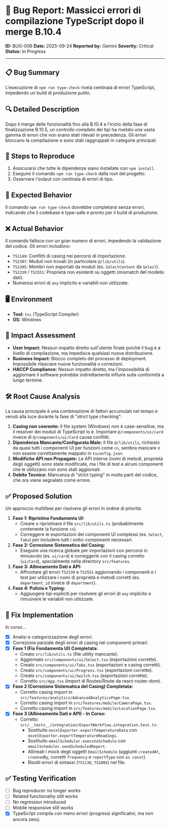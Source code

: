 # 🐛 Bug Report: Massicci errori di compilazione TypeScript dopo il merge B.10.4

**ID:** BUG-006
**Date:** 2025-09-24
**Reported by:** Gemini
**Severity:** Critical
**Status:** In Progress

---

## 📋 Bug Summary

L'esecuzione di `npm run type-check` rivela centinaia di errori TypeScript, impedendo un build di produzione pulito.

## 🔍 Detailed Description

Dopo il merge delle funzionalità fino alla B.10.4 e l'inizio della fase di finalizzazione B.10.5, un controllo completo dei tipi ha rivelato una vasta gamma di errori che non erano stati rilevati in precedenza. Gli errori bloccano la compilazione e sono stati raggruppati in categorie principali.

## 🔄 Steps to Reproduce

1. Assicurarsi che tutte le dipendenze siano installate con `npm install`.
2. Eseguire il comando `npm run type-check` dalla root del progetto.
3. Osservare l'output con centinaia di errori di tipo.

## 🎯 Expected Behavior

Il comando `npm run type-check` dovrebbe completarsi senza errori, indicando che il codebase è type-safe e pronto per il build di produzione.

## ❌ Actual Behavior

Il comando fallisce con un gran numero di errori, impedendo la validazione del codice. Gli errori includono:

- `TS1149`: Conflitti di casing nei percorsi di importazione.
- `TS2307`: Moduli non trovati (in particolare `@/lib/utils`).
- `TS2305`: Membri non esportati da moduli (es. `SelectContent` da `Select`).
- `TS2339` / `TS2551`: Proprietà non esistenti su oggetti (mismatch del modello dati).
- Numerosi errori di `any` implicito e variabili non utilizzate.

## 🖥️ Environment

- **Tool:** `tsc` (TypeScript Compiler)
- **OS:** Windows

## 📱 Impact Assessment

- **User Impact:** Nessun impatto diretto sull'utente finale poiché il bug è a livello di compilazione, ma impedisce qualsiasi nuova distribuzione.
- **Business Impact:** Blocco completo del processo di deployment. Impossibile rilasciare nuove funzionalità o correzioni.
- **HACCP Compliance:** Nessun impatto diretto, ma l'impossibilità di aggiornare il software potrebbe indirettamente influire sulla conformità a lungo termine.

## 🛠️ Root Cause Analysis

La causa principale è una combinazione di fattori accumulati nel tempo e venuti alla luce durante la fase di "strict type checking":

1.  **Casing non coerente:** Il file system (Windows) non è case-sensitive, ma il resolver dei moduli di TypeScript lo è. Importare `@/components/ui/card` invece di `@/components/ui/Card` causa conflitti.
2.  **Dipendenza Mancante/Configurata Male:** Il file `@/lib/utils`, richiesto da quasi tutti i componenti UI per funzioni come `cn`, sembra mancare o non essere correttamente mappato in `tsconfig.json`.
3.  **Modifiche API non Propagate:** Le API interne (nomi di metodi, proprietà degli oggetti) sono state modificate, ma i file di test e alcuni componenti che le utilizzano non sono stati aggiornati.
4.  **Debito Tecnico:** Mancanza di "strict typing" in molte parti del codice, che ora viene segnalato come errore.

## ✅ Proposed Solution

Un approccio multifase per risolvere gli errori in ordine di priorità:

1.  **Fase 1: Ripristino Fondamenta UI:**
    - Creare o ripristinare il file `src/lib/utils.ts` (probabilmente contenente la funzione `cn`).
    - Correggere le esportazioni dei componenti UI complessi (es. `Select`, `Tabs`) per includere tutti i sotto-componenti necessari.
2.  **Fase 2: Correzione Sistematica del Casing:**
    - Eseguire una ricerca globale per importazioni con percorsi in minuscolo (es. `ui/card`) e correggerle con il casing corretto (`ui/Card`), specialmente nella directory `src/features`.
3.  **Fase 3: Allineamento Dati e API:**
    - Affrontare gli errori `TS2339` e `TS2551` aggiornando i componenti e i test per utilizzare i nomi di proprietà e metodi corretti (es. `department_id` invece di `department`).
4.  **Fase 4: Pulizia e Typing:**
    - Aggiungere tipi espliciti per risolvere gli errori di `any` implicito e rimuovere le variabili non utilizzate.

## 🧪 Fix Implementation

_In corso..._

- [x] Analisi e categorizzazione degli errori.
- [x] Correzione parziale degli errori di casing nei componenti primari.
- [x] **Fase 1 (Fix Fondamenta UI) Completata:**
  - Creato `src/lib/utils.ts` (file utility mancante).
  - Aggiornato `src/components/ui/Select.tsx` (esportazioni corrette).
  - Creato `src/components/ui/Tabs.tsx` (esportazioni e casing corretti).
  - Creato `src/components/ui/Progress.tsx` (esportazioni corrette).
  - Creato `src/components/ui/Switch.tsx` (esportazioni corrette).
  - Corretto `src/App.tsx` (import di Routes/Route da react-router-dom).
- [x] **Fase 2 (Correzione Sistematica del Casing) Completata:**
  - Corretto casing import in `src/features/analytics/AdvancedAnalyticsPage.tsx`.
  - Corretto casing import in `src/features/mobile/CameraPage.tsx`.
  - Corretto casing import in `src/features/mobile/LocationPage.tsx`.
- [x] **Fase 3 (Allineamento Dati e API) - In Corso:**
  - Corretto `src/__tests__/integration/ExportWorkflow.integration.test.ts`:
    - Sostituito `excelExporter.exportTemperatureData` con `excelExporter.exportTemperatureReadings`.
    - Sostituito `emailScheduler.executeSchedule` con `emailScheduler.sendScheduledReport`.
    - Allineati i mock degli oggetti `EmailSchedule` (aggiunti `createdAt`, `createdBy`, corretti `frequency` e `reportType` con `as const`).
    - Risolti errori di sintassi (`TS1136`, `TS1005`) nel file.

## ✅ Testing Verification

- [ ] Bug reproducer no longer works
- [ ] Related functionality still works
- [ ] No regression introduced
- [ ] Mobile responsive still works
- [x] TypeScript compila con meno errori (progressi significativi, ma non ancora zero).
